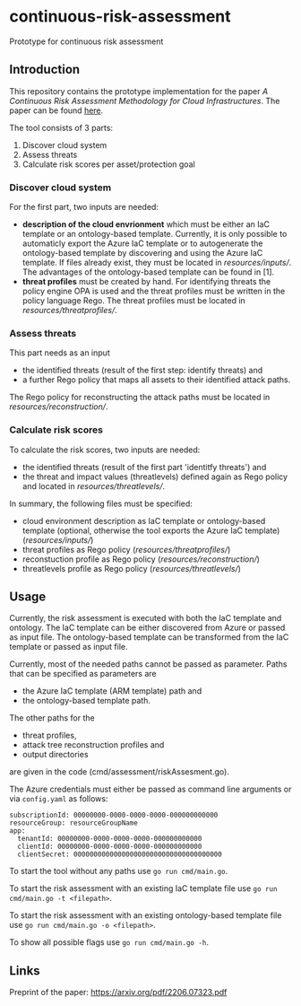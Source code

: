 # continuous-risk-assessment
Prototype for continuous risk assessment

## Introduction
This repository contains the prototype implementation for the paper _A Continuous Risk Assessment Methodology for Cloud Infrastructures_. The paper can be found [here](https://arxiv.org/pdf/2206.07323.pdf).

The tool consists of 3 parts:
1. Discover cloud system
2. Assess threats
3. Calculate risk scores per asset/protection goal

### Discover cloud system

For the first part, two inputs are needed:
- **description of the cloud envrionment** which must be either an IaC template or an ontology-based template. Currently, it is only possible to automaticly export the Azure IaC template or to autogenerate the ontology-based template by discovering and using the Azure IaC template. If files already exist, they must be located in *resources/inputs/*. The advantages of the ontology-based template can be found in [1].
- **threat profiles** must be created by hand. For identifying threats the policy engine OPA is used and the threat profiles must be written in the policy language Rego. The threat profiles must be located in *resources/threatprofiles/*.

### Assess threats
This part needs as an input
- the identified threats (result of the first step: identify threats) and
- a further Rego policy that maps all assets to their identified attack paths.

The Rego policy for reconstructing the attack paths must be located in *resources/reconstruction/*.

### Calculate risk scores
To calculate the risk scores, two inputs are needed:
- the identified threats (result of the first part 'identitfy threats') and
- the threat and impact values (threatlevels) defined again as Rego policy and located in *resources/threatlevels/*.

In summary, the following files must be specified:
- cloud environment description as IaC template or ontology-based template (optional, otherwise the tool exports the Azure IaC template) (*resources/inputs/*)
- threat profiles as Rego policy (*resources/threatprofiles/*)
- reconstuction profile as Rego policy (*resources/reconstruction/*)
- threatlevels profile as Rego policy (*resources/threatlevels/*)


## Usage
Currently, the risk assessment is executed with both the IaC template and ontology. The IaC template can be either discovered from Azure or passed as input file. The ontology-based template can be transformed from the IaC template or passed as input file.   

Currently, most of the needed paths cannot be passed as parameter. Paths that can be specified as parameters are
- the Azure IaC template (ARM template) path and
- the ontology-based template path.

The other paths for the 
- threat profiles,
- attack tree reconstruction profiles and
- output directories

are given in the code (cmd/assessment/riskAssesment.go).

The Azure credentials must either be passed as command line arguments or via `config.yaml` as follows: 
``` 
subscriptionId: 00000000-0000-0000-0000-000000000000
resourceGroup: resourceGroupName
app:
  tenantId: 00000000-0000-0000-0000-000000000000
  clientId: 00000000-0000-0000-0000-000000000000
  clientSecret: 0000000000000000000000000000000000000 
```

To start the tool without any paths use `go run cmd/main.go`.

To start the risk assessment with an existing IaC template file use `go run cmd/main.go -t <filepath>`.

To start the risk assessment with an existing ontology-based template file use `go run cmd/main.go -o <filepath>`.

To show all possible flags use `go run cmd/main.go -h`.

## Links
Preprint of the paper: https://arxiv.org/pdf/2206.07323.pdf
